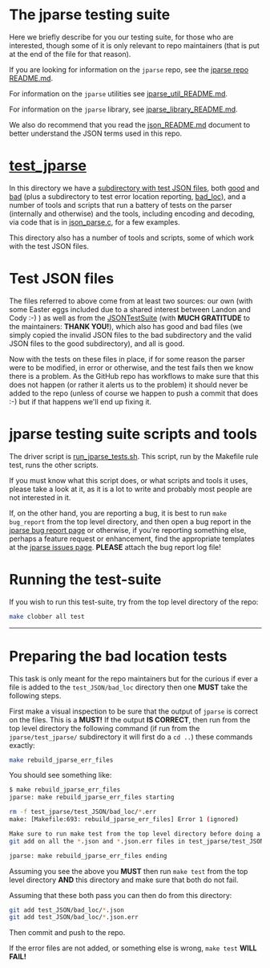 # The jparse testing suite

Here we briefly describe for you our testing suite, for those who are
interested, though some of it is only relevant to repo maintainers (that is put
at the end of the file for that reason).

If you are looking for information on the `jparse` repo, see the [jparse repo
README.md](https://github.com/xexyl/jparse/blob/master/README.md).

For information on the `jparse` utilities see
[jparse_util_README.md](https://github.com/xexyl/jparse/blob/master/jparse_util_README.md).

For information on the `jparse` library, see
[jparse_library_README.md](https://github.com/xexyl/jparse/blob/master/jparse_library_README.md).

We also do recommend that you read the
[json_README.md](https://github.com/xexyl/jparse/blob/master/json_README.md)
document to better understand the JSON terms used in this repo.



# [test_jparse](https://github.com/xexyl/jparse/tree/master/test_jparse)

In this directory we have a [subdirectory with test JSON
files](https://github.com/xexyl/jparse/tree/master/test_jparse/test_JSON), both
[good](https://github.com/xexyl/jparse/tree/master/test_jparse/test_JSON/good)
and [bad](https://github.com/xexyl/jparse/tree/master/test_jparse/test_JSON/bad)
(plus a subdirectory to test error location reporting,
[bad_loc](https://github.com/xexyl/jparse/tree/master/test_jparse/test_JSON/bad_loc)),
and a number of tools and scripts that run a battery of tests on the parser
(internally and otherwise) and the tools, including encoding and decoding, via
code that is in
[json_parse.c](https://github.com/xexyl/jparse/blob/master/json_parse.c), for a
few examples.

This directory also has a number of tools and scripts, some of which work with
the test JSON files.


<div id="test-json-files"></div>

# Test JSON files

The files referred to above come from at least two sources: our own (with some
Easter eggs included due to a shared interest between Landon and Cody :-) ) as
well as from the [JSONTestSuite](https://github.com/nst/JSONTestSuite) (with
**MUCH GRATITUDE** to the maintainers: **THANK YOU!**), which also has good and
bad files (we simply copied the invalid JSON files to the bad subdirectory and
the valid JSON files to the good subdirectory), and all is good.

Now with the tests on these files in place, if for some reason the parser were to be
modified, in error or otherwise, and the test fails then we know there is a
problem. As the GitHub repo has workflows to make sure that this does not happen
(or rather it alerts us to the problem) it should never be added to the repo
(unless of course we happen to push a commit that does :-) but if that happens
we'll end up fixing it.


<div id="jparse-testing-suite-scripts"></div>

# jparse testing suite scripts and tools

The driver script is
[run_jparse_tests.sh](https://github.com/xexyl/jparse/blob/master/test_jparse/run_jparse_tests.sh).
This script, run by the Makefile rule test,  runs the other scripts.

If you must know what this script does, or what scripts and tools it uses,
please take a look at it, as it is a lot to write and probably most people are
not interested in it.

If, on the other hand, you are reporting a bug, it is best to run `make
bug_report` from the top level directory, and then open a bug report in the
[jparse bug report
page](https://github.com/xexyl/jparse/issues/new?assignees=&labels=bug&projects=&template=bug_report.yml&title=Bug%3A+%3Cbug+title%3E)
or otherwise, if you're reporting something else, perhaps a feature request or
enhancement, find the appropriate templates at the [jparse issues
page](https://github.com/xexyl/jparse/issues/new/choose). **PLEASE** attach the
bug report log file!


# Running the test-suite

If you wish to run this test-suite, try from the top level directory of the repo:

```sh
make clobber all test
```

<hr>

# Preparing the bad location tests

This task is only meant for the repo maintainers but for the curious if ever a
file is added to the `test_JSON/bad_loc` directory then one **MUST** take the
following steps.

First make a visual inspection to be sure that the output of `jparse` is correct
on the files. This is a **MUST!** If the output **IS CORRECT**, then run from
the top level directory the following command (if run from the
`jparse/test_jparse/` subdirectory it will first do a `cd ..`) these commands
exactly:

```sh
make rebuild_jparse_err_files
```

You should see something like:

```sh
$ make rebuild_jparse_err_files
jparse: make rebuild_jparse_err_files starting

rm -f test_jparse/test_JSON/bad_loc/*.err
make: [Makefile:693: rebuild_jparse_err_files] Error 1 (ignored)

Make sure to run make test from the top level directory before doing a
git add on all the *.json and *.json.err files in test_jparse/test_JSON/bad_loc!

jparse: make rebuild_jparse_err_files ending
```

Assuming you see the above you **MUST** then run `make test` from the top level
directory **AND** this directory and make sure that both do not fail.

Assuming that these both pass you can then do from this directory:

```sh
git add test_JSON/bad_loc/*.json
git add test_JSON/bad_loc/*.json.err
```

Then commit and push to the repo.

If the error files are not added, or something else is wrong, `make test` **WILL
FAIL!**
